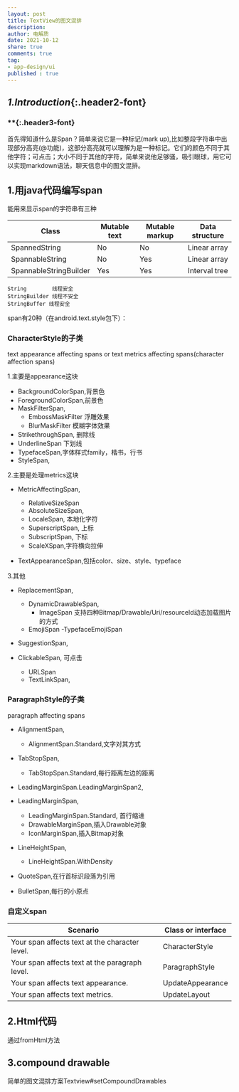 ```yaml
---
layout: post
title: TextView的图文混排
description: 
author: 电解质
date: 2021-10-12
share: true
comments: true
tag:
- app-design/ui
published : true
---
```

## *1.Introduction*{:.header2-font}
### **{:.header3-font}
首先得知道什么是Span？简单来说它是一种标记(mark up),比如整段字符串中出现部分高亮(@功能)，这部分高亮就可以理解为是一种标记。它们的颜色不同于其他字符；可点击；大小不同于其他的字符，简单来说他足够骚，吸引眼球，用它可以实现markdown语法，聊天信息中的图文混排。
 
## 1.用java代码编写span
 <p>
 能用来显示span的字符串有三种
 <p>
 
 Class	          |  Mutable text|	Mutable markup|Data structure|
 ---|---|---|---
 SpannedString	      |  No	          |  No	 |       Linear array
 SpannableString	   |     No	       |     Yes	 |       Linear array
 SpannableStringBuilder |	Yes	        |    Yes	  |      Interval tree
 
 ```
 String        线程安全
 StringBuilder 线程不安全
 StringBuffer 线程安全
 ```
 
 span有20种（在android.text.style包下）：
 
 ### CharacterStyle的子类
 text appearance affecting spans or text metrics affecting spans(character affection spans)
 

 1.主要是appearance这块
 - BackgroundColorSpan,背景色
 - ForegroundColorSpan,前景色
 - MaskFilterSpan,
      - EmbossMaskFilter 浮雕效果
      - BlurMaskFilter 模糊字体效果
 - StrikethroughSpan, 删除线
 - UnderlineSpan 下划线
 - TypefaceSpan,字体样式family，楷书，行书
 - StyleSpan,

 2.主要是处理metrics这块
 - MetricAffectingSpan,
    - RelativeSizeSpan
    - AbsoluteSizeSpan,
    - LocaleSpan, 本地化字符
    - SuperscriptSpan, 上标
    - SubscriptSpan, 下标
    - ScaleXSpan,字符横向拉伸

 - TextAppearanceSpan,包括color、size、style、typeface
 
 3.其他
 - ReplacementSpan,
      - DynamicDrawableSpan,
          - ImageSpan 支持四种Bitmap/Drawable/Uri/resourceId动态加载图片的方式
      - EmojiSpan
        -TypefaceEmojiSpan

 - SuggestionSpan,

 - ClickableSpan, 可点击
     - URLSpan
     - TextLinkSpan,
 <p>

### ParagraphStyle的子类
paragraph affecting spans
 - AlignmentSpan,
      - AlignmentSpan.Standard,文字对其方式
 - TabStopSpan,
      - TabStopSpan.Standard,每行距离左边的距离
 - LeadingMarginSpan.LeadingMarginSpan2,
 - LeadingMarginSpan,
      - LeadingMarginSpan.Standard, 首行缩进
      - DrawableMarginSpan,插入Drawable对象
      - IconMarginSpan,插入Bitmap对象
 - LineHeightSpan,
      - LineHeightSpan.WithDensity
 - QuoteSpan,在行首标识段落为引用

 - BulletSpan,每行的小原点

### 自定义span

Scenario|	Class or interface
--|---
Your span affects text at the character level.|	CharacterStyle
Your span affects text at the paragraph level.|	ParagraphStyle
Your span affects text appearance.	|UpdateAppearance
Your span affects text metrics.	|UpdateLayout

## 2.Html代码
通过fromHtml方法
   
## 3.compound drawable
简单的图文混排方案Textview#setCompoundDrawables




